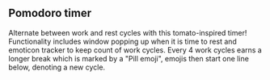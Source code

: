 ## Pomodoro timer

Alternate between work and rest cycles with this tomato-inspired timer! Functionality includes window popping up when it is time to rest and emoticon tracker to keep count of work cycles. Every 4 work cycles earns a longer break which is marked by a "Pill emoji", emojis then start one line below, denoting a new cycle.
